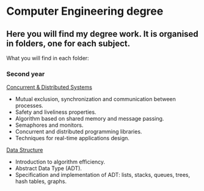 # Computer Engineering degree
## Here you will find my degree work. It is organised in folders, one for each subject.

What you will find in each folder:

### Second year
[Concurrent & Distributed Systems](./computer-engineering/tree/main/concurrent-and-distributed-systems)
* Mutual exclusion, synchronization and communication between processes.
* Safety and liveliness properties.
* Algorithm based on shared memory and message passing.
* Semaphores and monitors.
* Concurrent and distributed programming libraries.
* Techniques for real-time applications design.

[Data Structure](./computer-engineering/tree/main/data-structure)
* Introduction to algorithm efficiency.
* Abstract Data Type (ADT).
* Specification and implementation of ADT: lists, stacks, queues, trees, hash tables, graphs.
